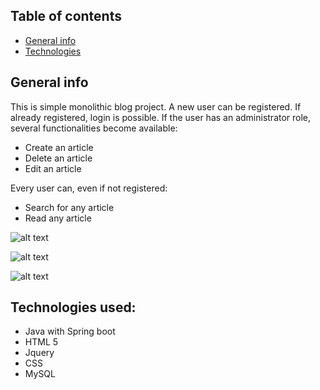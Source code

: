 
## Table of contents
* [General info](#general-info)
* [Technologies](#technologies)



## General info
This is simple monolithic blog project. A new user can be registered. If already registered, login is possible. If the user has an administrator role, several functionalities become  available:
* Create an article
* Delete an article
* Edit an article

Every user can, even if not registered:
* Search for any article
* Read any article

	

![alt text](https://imgur.com/aRqU5Hh.png)

![alt text](https://imgur.com/dUtEDdm.png)


![alt text](https://imgur.com/CXLRg5Y.png)

## Technologies used:
* Java with Spring boot
* HTML 5
* Jquery
* CSS
* MySQL
